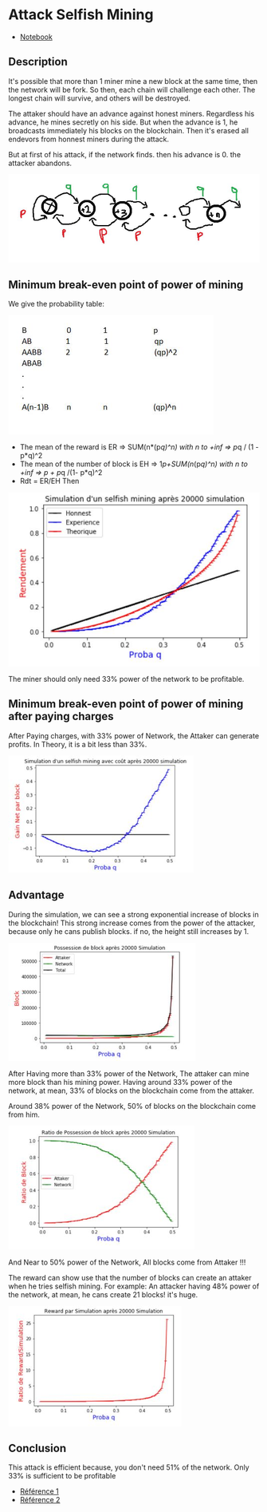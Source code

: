 # Attack Selfish Mining
* [Notebook](https://github.com/redek-zelton/Cryptofinance/blob/main/Attack%20Selfish%20Mining/Attack_Selfish_Mining.ipynb)

## Description
It's possible that more than 1 miner mine a new block at the same time, then the network will be fork. So then, each chain will challenge each other. The longest chain will survive, and others will be destroyed.

The attaker should have an advance against honest miners. Regardless his advance, he mines secretly on his side. But when the advance is 1, he broadcasts immediately his blocks on the blockchain. Then it's erased all endevors from honnest miners during the attack.

But at first of his attack, if the network finds. then his advance is 0. the attacker abandons.

![intro](https://github.com/redek-zelton/Cryptofinance/blob/main/Attack%20Selfish%20Mining/Intro.JPG)

## Minimum break-even point of power of mining
We give the probability table:

![Intro2](https://github.com/redek-zelton/Cryptofinance/blob/main/Attack%20Selfish%20Mining/Intro2.JPG)

* The mean of the reward is ER => SUM(n*(p*q)^n) with n to +inf      =>      p*q / (1 - p*q)^2
* The mean of the number of block is EH => 1*p+SUM(n*(p*q)^n) with n to +inf    => p + p*q /(1- p*q)^2
* Rdt = ER/EH Then

![Sim](https://github.com/redek-zelton/Cryptofinance/blob/main/Attack%20Selfish%20Mining/Sim.JPG)

The miner should only need 33% power of the network to be profitable.

## Minimum break-even point of power of mining after paying charges
After Paying charges, with 33% power of Network, the Attaker can generate profits. In Theory, it is a bit less than 33%.

![Sim_p](https://github.com/redek-zelton/Cryptofinance/blob/main/Attack%20Selfish%20Mining/sim_p.JPG)

## Advantage
During the simulation, we can see a strong exponential increase of blocks in the blockchain! This strong increase comes from the power of the attacker, because only he cans publish blocks. if no, the height still increases by 1.

![adv_b](https://github.com/redek-zelton/Cryptofinance/blob/main/Attack%20Selfish%20Mining/adv_b.JPG)

After Having more than 33% power of the Network, The attaker can mine more block than his mining power. Having around 33% power of the network, at mean, 33% of blocks on the blockchain come from the attaker.

Around 38% power of the Network, 50% of blocks on the blockchain come from him.

![adv_r](https://github.com/redek-zelton/Cryptofinance/blob/main/Attack%20Selfish%20Mining/adv_r.JPG)

And Near to 50% power of the Network, All blocks come from Attaker !!!

The reward can show use that the number of blocks can create an attaker when he tries selfish mining. For example: An attacker having 48% power of the network, at mean, he cans create 21 blocks! it's huge.

![adv_w](https://github.com/redek-zelton/Cryptofinance/blob/main/Attack%20Selfish%20Mining/adv_w.JPG)


## Conclusion
This attack is efficient because, you don't need 51% of the network. Only 33% is sufficient to be profitable







* [Référence 1](https://hal.archives-ouvertes.fr/hal-01794067/document)
* [Référence 2](https://arxiv.org/pdf/1311.0243.pdf%7C)


